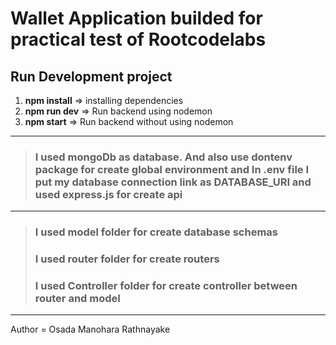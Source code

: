 # Wallet Application builded for practical test of Rootcodelabs

## Run Development project

1) **npm install** => installing dependencies
2) **npm run dev** => Run backend using nodemon
3) **npm start** => Run backend without using nodemon
---
>### I used mongoDb as database. And also use dontenv package for create global environment and In .env file I put my database connection link as **DATABASE_URI** and used express.js for create api

---

>### I used model folder for create database schemas
>### I used router folder for create routers
>### I used Controller folder for create controller between router and model
---
Author = Osada Manohara Rathnayake